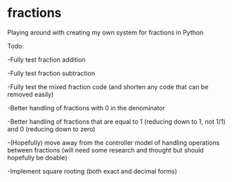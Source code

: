 # fractions
Playing around with creating my own system for fractions in Python

Todo:

-Fully test fraction addition

-Fully test fraction subtraction

-Fully test the mixed fraction code (and shorten any code that can be removed easily)

-Better handling of fractions with 0 in the denominator

-Better handling of fractions that are equal to 1 (reducing down to 1, not 1/1) and 0 (reducing down to zero)

-(Hopefully) move away from the controller model of handling operations between fractions (will need some research and thought but should hopefully be doable)

-Implement square rooting (both exact and decimal forms)
